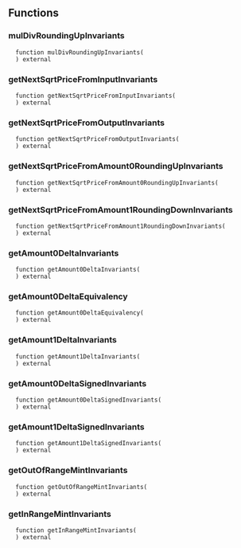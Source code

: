 


## Functions
### mulDivRoundingUpInvariants
```solidity
  function mulDivRoundingUpInvariants(
  ) external
```




### getNextSqrtPriceFromInputInvariants
```solidity
  function getNextSqrtPriceFromInputInvariants(
  ) external
```




### getNextSqrtPriceFromOutputInvariants
```solidity
  function getNextSqrtPriceFromOutputInvariants(
  ) external
```




### getNextSqrtPriceFromAmount0RoundingUpInvariants
```solidity
  function getNextSqrtPriceFromAmount0RoundingUpInvariants(
  ) external
```




### getNextSqrtPriceFromAmount1RoundingDownInvariants
```solidity
  function getNextSqrtPriceFromAmount1RoundingDownInvariants(
  ) external
```




### getAmount0DeltaInvariants
```solidity
  function getAmount0DeltaInvariants(
  ) external
```




### getAmount0DeltaEquivalency
```solidity
  function getAmount0DeltaEquivalency(
  ) external
```




### getAmount1DeltaInvariants
```solidity
  function getAmount1DeltaInvariants(
  ) external
```




### getAmount0DeltaSignedInvariants
```solidity
  function getAmount0DeltaSignedInvariants(
  ) external
```




### getAmount1DeltaSignedInvariants
```solidity
  function getAmount1DeltaSignedInvariants(
  ) external
```




### getOutOfRangeMintInvariants
```solidity
  function getOutOfRangeMintInvariants(
  ) external
```




### getInRangeMintInvariants
```solidity
  function getInRangeMintInvariants(
  ) external
```





